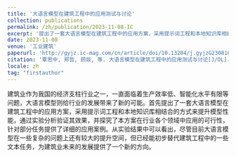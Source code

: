 ```yaml
---
title: '大语言模型在建筑工程中的应用测试与讨论'
collection: publications
permalink: /zh/publication/2023-11-08-IC
excerpt: '提出了一套大语言模型在建筑工程中的应用方案，采用提示词工程和本地知识库相结合的方式来提升模型性能，通过实验分析验证其效果，并探究了本方案在行业各个领域中应用的可行性，针对部分任务提供了详细的应用案例'
date: 2023-11-08
venue: '工业建筑'
paperurl: 'http://gyjz.ic-mag.com/cn/article/doi/10.13204/j.gyjzG23081006'
citation: '覃思中, 郑哲, 顾燚, 等. 大语言模型在建筑工程中的应用测试与讨论[J/OL]. 工业建筑, 2023, 53(9): 162-169. DOI:10.13204/j.gyjzg23081006.'
locale: zh
tag: "firstauthor"
---
```


建筑业作为我国的经济支柱行业之一，一直面临着生产效率低、智能化水平有限等问题，大语言模型则给行业的发展带来了新的可能。首先提出了一套大语言模型在建筑工程中的应用方案，采用提示词工程和本地知识库相结合的方式来提升模型性能，通过实验分析验证其效果，并探究了本方案在行业各个领域中应用的可行性，针对部分任务提供了详细的应用案例。从实验结果中可以看出，尽管目前大语言模型在一些复杂的问题上还有较大的提升空间，但已经能初步替代建筑工程中的一些文本任务，为建筑业未来的发展提供了一个新的方向。